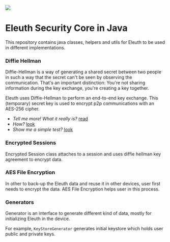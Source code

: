 [![](https://jitpack.io/v/ep2p/eleuth-java-security-core.svg)](https://jitpack.io/#ep2p/eleuth-java-security-core)

# Eleuth Security Core in Java

This repository contains java classes, helpers and utils for Eleuth to be used in different implementations.

### Diffie Hellman

Diffie-Hellman is a way of generating a shared secret between two people in such a way that the secret can't be seen by observing the communication. That's an important distinction: You're not sharing information during the key exchange, you're creating a key together.

Eleuth uses Diffie-Hellman to perform an end-to-end key exchange. This (temporary) secret key is used to encrypt p2p communications with an AES-256 cipher. 

- *Tell me more! What it really is?* [read](https://security.stackexchange.com/questions/45963/diffie-hellman-key-exchange-in-plain-english)
- *How?* [look](https://github.com/ep2p/eleuth-java-security-core/tree/master/src/main/java/com/github/ep2p/encore/diffieHellman)
- *Show me a simple test?* [look](https://github.com/ep2p/eleuth-java-security-core/blob/master/src/test/java/com/github/ep2p/encore/diffieHellman/EncryptedSessionTest.java)

### Encrypted Sessions

Encrypted Session class attaches to a session and uses diffie hellman key agreement to encrypt data.

### AES File Encryption

In other to back-up the Eleuth data and reuse it in other devices, user first needs to encrypt the data. AES File Encryption helps user in this process.

### Generators

Generator is an interface to generate different kind of data, mostly for initializing Eleuth in the device.

For example, `KeyStoreGenerator` generates initial keystore which holds user public and private keys.
